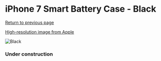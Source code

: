# iPhone 7 Smart Battery Case - Black

[Return to previous page](/iphone_7)

[High-resolution image from Apple](https://store.storeimages.cdn-apple.com/8756/as-images.apple.com/is/MN002?wid=4500&hei=4500&fmt=png)

<div style="width: 384px"><img src="/everysource/MN002.png" alt="Black"></div>

### Under construction
